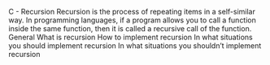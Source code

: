 C - Recursion
Recursion is the process of repeating items in a self-similar way. In programming languages, if a program allows you to call a function inside the same function, then it is called a recursive call of the function.
General
What is recursion
How to implement recursion
In what situations you should implement recursion
In what situations you shouldn’t implement recursion
